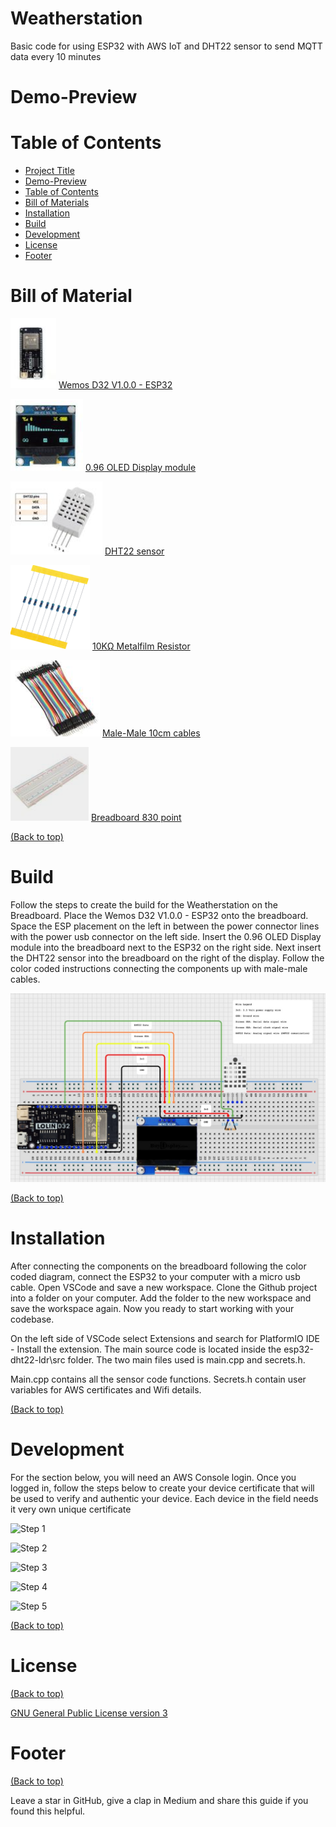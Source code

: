 <!-- Add banner here -->

# Weatherstation

<!-- Add buttons here -->

Basic code for using ESP32 with AWS IoT and DHT22 sensor to send MQTT data every 10 minutes

<!-- The project title should be self explanotory and try not to make it a mouthful. (Although exceptions exist- **awesome-readme-writing-guide-for-open-source-projects** - would have been a cool name)

Add a cover/banner image for your README. **Why?** Because it easily **grabs people's attention** and it **looks cool**(*duh!obviously!*).

The best dimensions for the banner is **1280x650px**. You could also use this for social preview of your repo.

I personally use [**Canva**](https://www.canva.com/) for creating the banner images. All the basic stuff is **free**(*you won't need the pro version in most cases*).

There are endless badges that you could use in your projects. And they do depend on the project. Some of the ones that I commonly use in every projects are given below. 

I use [**Shields IO**](https://shields.io/) for making badges. It is a simple and easy to use tool that you can use for almost all your badge cravings. -->

<!-- Some badges that you could use -->

<!-- ![GitHub release (latest by date including pre-releases)](https://img.shields.io/github/v/release/navendu-pottekkat/awesome-readme?include_prereleases)
: This badge shows the version of the current release.

![GitHub last commit](https://img.shields.io/github/last-commit/navendu-pottekkat/awesome-readme)
: I think it is self-explanatory. This gives people an idea about how the project is being maintained.

![GitHub issues](https://img.shields.io/github/issues-raw/navendu-pottekkat/awesome-readme)
: This is a dynamic badge from [**Shields IO**](https://shields.io/) that tracks issues in your project and gets updated automatically. It gives the user an idea about the issues and they can just click the badge to view the issues.

![GitHub pull requests](https://img.shields.io/github/issues-pr/navendu-pottekkat/awesome-readme)
: This is also a dynamic badge that tracks pull requests. This notifies the maintainers of the project when a new pull request comes.

![GitHub All Releases](https://img.shields.io/github/downloads/navendu-pottekkat/awesome-readme/total): If you are not like me and your project gets a lot of downloads(*I envy you*) then you should have a badge that shows the number of downloads! This lets others know how **Awesome** your project is and is worth contributing to.

![GitHub](https://img.shields.io/github/license/navendu-pottekkat/awesome-readme)
: This shows what kind of open-source license your project uses. This is good idea as it lets people know how they can use your project for themselves.

![Tweet](https://img.shields.io/twitter/url?style=flat-square&logo=twitter&url=https%3A%2F%2Fnavendu.me%2Fnsfw-filter%2Findex.html): This is not essential but it is a cool way to let others know about your project! Clicking this button automatically opens twitter and writes a tweet about your project and link to it. All the user has to do is to click tweet. Isn't that neat? -->

# Demo-Preview

<!-- Add a demo for your project -->

<!-- After you have written about your project, it is a good idea to have a demo/preview(**video/gif/screenshots** are good options) of your project so that people can know what to expect in your project. You could also add the demo in the previous section with the product description.

Here is a random GIF as a placeholder.

![Random GIF](https://media.giphy.com/media/ZVik7pBtu9dNS/giphy.gif) -->

# Table of Contents

<!-- After you have introduced your project, it is a good idea to add a **Table of contents** or **TOC** as **cool** people say it. This would make it easier for people to navigate through your README and find exactly what they are looking for.

Here is a sample TOC(*wow! such cool!*) that is actually the TOC for this README. -->

- [Project Title](#project-title)
- [Demo-Preview](#demo-preview)
- [Table of Contents](#table-of-contents)
- [Bill of Materials](#bill-of-material)
- [Installation](#installation)
- [Build](#build)
- [Development](#development)
- [License](#license)
- [Footer](#footer)
<!-- removed this - not sure 
    - [Contribute](#contribute)
    - [Sponsor](#sponsor)
    - [Adding new features or fixing bugs](#adding-new-features-or-fixing-bugs)-->

# Bill of Material
![ESP32](./doc/images/esp32.png "Wemos D32 V1.0.0 - ESP32")
[Wemos D32 V1.0.0 - ESP32](https://opencircuit.nl/product/Wemos-D32-V1.0.0-ESP32-CH340C-4MB-Flash)

![OLED Display](./doc/images/display.png "0.96 OLED Display module")
[0.96 OLED Display module](https://opencircuit.nl/product/0.96-OLED-Display-module-geel-blauw-I2C)

![DHT22 sensor](./doc/images/dht22.png "DHT22 sensor")
[DHT22 sensor](https://opencircuit.nl/product/dht22-luchtvochtigheid-en-temperatuur-sensor)

![10KΩ Metalfilm Resistor](./doc/images/10k.png "10KΩ Metalfilm Resistor")
[10KΩ Metalfilm Resistor](https://opencircuit.nl/product/10K%CE%A9-Metaalfilm-weerstand-1-4W-10-stuks)

![Male-Male cables](./doc/images/cables.png "Male-Male 10cm cables")
[Male-Male 10cm cables](https://opencircuit.nl/product/male-male-10-cm-bandkabel-40-stuks)

![Breadboard](./doc/images/breadboard.png "Breadboard 830 point")
[Breadboard 830 point](https://opencircuit.nl/product/breadboard-830-punten-wit)

[(Back to top)](#table-of-contents)

# Build
Follow the steps to create the build for the Weatherstation on the Breadboard.
Place the Wemos D32 V1.0.0 - ESP32 onto the breadboard. Space the ESP placement on the left in between the power connector lines with the power usb connector on the left side.
Insert the 0.96 OLED Display module into the breadboard next to the ESP32 on the right side.
Next insert the DHT22 sensor into the breadboard on the right of the display.
Follow the color coded instructions connecting the components up with male-male cables.

![Breadboard build](./doc/images/breadboard-build.jpg "Breadboard build")

[(Back to top)](#table-of-contents)

<!-- This is optional and it is used to give the user info on how to use the project after installation. This could be added in the Installation section also. -->

# Installation
After connecting the components on the breadboard following the color coded diagram, connect the ESP32 to your computer with a micro usb cable. Open VSCode and save a new workspace. Clone the Github project into a folder on your computer. Add the folder to the new workspace and save the workspace again. Now you ready to start working with your codebase.

On the left side of VSCode select Extensions and search for PlatformIO IDE - Install the extension.
The main source code is located inside the esp32-dht22-ldr\src folder.
The two main files used is main.cpp and secrets.h.

Main.cpp contains all the sensor code functions.
Secrets.h contain user variables for AWS certificates and Wifi details.

[(Back to top)](#table-of-contents)

<!-- *You might have noticed the **Back to top** button(if not, please notice, it's right there!). This is a good idea because it makes your README **easy to navigate.*** 

The first one should be how to install(how to generally use your project or set-up for editing in their machine).

This should give the users a concrete idea with instructions on how they can use your project repo with all the steps.

Following this steps, **they should be able to run this in their device.**

A method I use is after completing the README, I go through the instructions from scratch and check if it is working. -->

<!-- Here is a sample instruction:

To use this project, first clone the repo on your device using the command below:

```git init```

```git clone https://github.com/navendu-pottekkat/nsfw-filter.git``` -->

# Development
For the section below, you will need an AWS Console login. Once you logged in, follow the steps below to create your device certificate that will be used to verify and authentic your 
device. Each device in the field needs it very own unique certificate 

![Step 1](./doc/images/aws-iot-cert-setup-1.png "Navigate to the AWS IoT certifcate section under [Managed] -> [Security] -> [Certificates]")

![Step 2](./doc/images/aws-iot-cert-setup-2.png "On far right click the drop down [Add certificate] and choose [Create certificate]")

![Step 3](./doc/images/aws-iot-cert-setup-3.png "Click [Create] at the bottom of the screen")

![Step 4](./doc/images/aws-iot-cert-setup-4.png "Download all the certificates")

![Step 5](./doc/images/aws-iot-cert-setup-5.png "Use the certificates in your code to update the secrets.h file")

[(Back to top)](#table-of-contents)

<!-- This is the place where you give instructions to developers on how to modify the code.

You could give **instructions in depth** of **how the code works** and how everything is put together.

You could also give specific instructions to how they can setup their development environment.

Ideally, you should keep the README simple. If you need to add more complex explanations, use a wiki. Check out [this wiki](https://github.com/navendu-pottekkat/nsfw-filter/wiki) for inspiration. -->

<!--# Contribute
[(Back to top)](#table-of-contents)-->

<!-- This is where you can let people know how they can **contribute** to your project. Some of the ways are given below.

Also this shows how you can add subsections within a section. -->

<!--### Sponsor
[(Back to top)](#table-of-contents)-->

<!-- Your project is gaining traction and it is being used by thousands of people(***with this README there will be even more***). Now it would be a good time to look for people or organisations to sponsor your project. This could be because you are not generating any revenue from your project and you require money for keeping the project alive.

You could add how people can sponsor your project in this section. Add your patreon or GitHub sponsor link here for easy access.

A good idea is to also display the sponsors with their organisation logos or badges to show them your love!(*Someday I will get a sponsor and I can show my love*) -->

<!--### Adding new features or fixing bugs
[(Back to top)](#table-of-contents)-->

<!-- This is to give people an idea how they can raise issues or feature requests in your projects. 

You could also give guidelines for submitting and issue or a pull request to your project.

Personally and by standard, you should use a [issue template](https://github.com/navendu-pottekkat/nsfw-filter/blob/master/ISSUE_TEMPLATE.md) and a [pull request template](https://github.com/navendu-pottekkat/nsfw-filter/blob/master/PULL_REQ_TEMPLATE.md)(click for examples) so that when a user opens a new issue they could easily format it as per your project guidelines.

You could also add contact details for people to get in touch with you regarding your project. -->

# License
[(Back to top)](#table-of-contents)

<!-- Adding the license to README is a good practice so that people can easily refer to it.

Make sure you have added a LICENSE file in your project folder. **Shortcut:** Click add new file in your root of your repo in GitHub > Set file name to LICENSE > GitHub shows LICENSE templates > Choose the one that best suits your project!

I personally add the name of the license and provide a link to it like below. -->

[GNU General Public License version 3](https://opensource.org/licenses/GPL-3.0)

# Footer
[(Back to top)](#table-of-contents)

<!-- Let's also add a footer because I love footers and also you **can** use this to convey important info.

Let's make it an image because by now you have realised that multimedia in images == cool(*please notice the subtle programming joke). -->

Leave a star in GitHub, give a clap in Medium and share this guide if you found this helpful.

<!-- Add the footer here -->

<!-- ![Footer](https://github.com/navendu-pottekkat/awesome-readme/blob/master/fooooooter.png) -->
